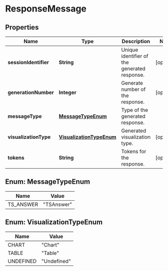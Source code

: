 

# ResponseMessage


## Properties

| Name | Type | Description | Notes |
|------------ | ------------- | ------------- | -------------|
|**sessionIdentifier** | **String** | Unique identifier of the generated response. |  [optional] |
|**generationNumber** | **Integer** | Generate number of the response. |  [optional] |
|**messageType** | [**MessageTypeEnum**](#MessageTypeEnum) | Type of the generated response. |  |
|**visualizationType** | [**VisualizationTypeEnum**](#VisualizationTypeEnum) | Generated visualization type. |  [optional] |
|**tokens** | **String** | Tokens for the response. |  [optional] |



## Enum: MessageTypeEnum

| Name | Value |
|---- | -----|
| TS_ANSWER | &quot;TSAnswer&quot; |



## Enum: VisualizationTypeEnum

| Name | Value |
|---- | -----|
| CHART | &quot;Chart&quot; |
| TABLE | &quot;Table&quot; |
| UNDEFINED | &quot;Undefined&quot; |



